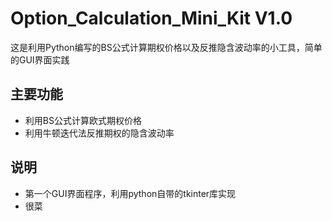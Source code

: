 # Option_Calculation_Mini_Kit V1.0
这是利用Python编写的BS公式计算期权价格以及反推隐含波动率的小工具，简单的GUI界面实践

## 主要功能

- 利用BS公式计算欧式期权价格
- 利用牛顿迭代法反推期权的隐含波动率

## 说明

- 第一个GUI界面程序，利用python自带的tkinter库实现
- 很菜

